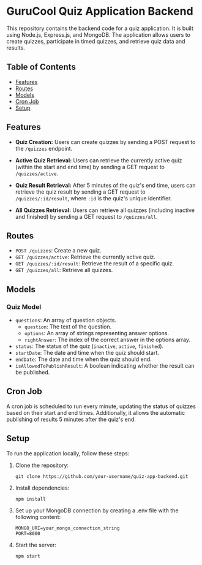 # GuruCool Quiz Application Backend

This repository contains the backend code for a quiz application. It is built using Node.js, Express.js, and MongoDB. The application allows users to create quizzes, participate in timed quizzes, and retrieve quiz data and results.

## Table of Contents

- [Features](#features)
- [Routes](#routes)
- [Models](#models)
- [Cron Job](#cron-job)
- [Setup](#setup)

## Features

- **Quiz Creation:** Users can create quizzes by sending a POST request to the `/quizzes` endpoint.

- **Active Quiz Retrieval:** Users can retrieve the currently active quiz (within the start and end time) by sending a GET request to `/quizzes/active`.

- **Quiz Result Retrieval:** After 5 minutes of the quiz's end time, users can retrieve the quiz result by sending a GET request to `/quizzes/:id/result`, where `:id` is the quiz's unique identifier.

- **All Quizzes Retrieval:** Users can retrieve all quizzes (including inactive and finished) by sending a GET request to `/quizzes/all`.

## Routes

- `POST /quizzes`: Create a new quiz.
- `GET /quizzes/active`: Retrieve the currently active quiz.
- `GET /quizzes/:id/result`: Retrieve the result of a specific quiz.
- `GET /quizzes/all`: Retrieve all quizzes.

## Models

### Quiz Model

- `questions`: An array of question objects.
  - `question`: The text of the question.
  - `options`: An array of strings representing answer options.
  - `rightAnswer`: The index of the correct answer in the options array.
- `status`: The status of the quiz (`inactive`, `active`, `finished`).
- `startDate`: The date and time when the quiz should start.
- `endDate`: The date and time when the quiz should end.
- `isAllowedToPublishResult`: A boolean indicating whether the result can be published.

## Cron Job

A cron job is scheduled to run every minute, updating the status of quizzes based on their start and end times. Additionally, it allows the automatic publishing of results 5 minutes after the quiz's end.

## Setup

To run the application locally, follow these steps:

1. Clone the repository:

   ```
   git clone https://github.com/your-username/quiz-app-backend.git
   ```

2. Install dependencies:

   ```
   npm install
   ```

3. Set up your MongoDB connection by creating a .env file with the following content:

   ```
   MONGO_URI=your_mongo_connection_string
   PORT=8000
   ```

4. Start the server:
   ```
   npm start
   ```
